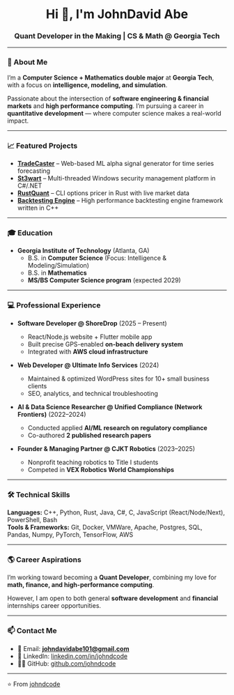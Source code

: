 <!-- Banner / Header -->
<h1 align="center">Hi 👋, I'm JohnDavid Abe</h1>
<h3 align="center">Quant Developer in the Making | CS & Math @ Georgia Tech</h3>

---

### 🚀 About Me  
I’m a **Computer Science + Mathematics double major** at **Georgia Tech**, with a focus on **intelligence, modeling, and simulation**.  

Passionate about the intersection of **software engineering & financial markets** and **high performance computing**. I’m pursuing a career in **quantitative development** — where computer science makes a real-world impact.  

---

### 📈 Featured Projects  
- **[TradeCaster](#)** – Web-based ML alpha signal generator for time series forecasting  
- **[St3wart](https://github.com/JohnDCode/St3wartCLI)** – Multi-threaded Windows security management platform in C#/.NET  
- **[RustQuant](https://github.com/JohnDCode/RustQuant)** – CLI options pricer in Rust with live market data
- **[Backtesting Engine](https://github.com/JohnDCode/Backtesting-Engine)** – High performance backtesting engine framework written in C++

---

### 🎓 Education  
- **Georgia Institute of Technology** (Atlanta, GA)  
  - B.S. in **Computer Science** (Focus: Intelligence & Modeling/Simulation)  
  - B.S. in **Mathematics**  
  - **MS/BS Computer Science program** (expected 2029)  

---

### 💻 Professional Experience  
- **Software Developer @ ShoreDrop** (2025 – Present)  
  - React/Node.js website + Flutter mobile app  
  - Built precise GPS-enabled **on-beach delivery system**  
  - Integrated with **AWS cloud infrastructure**  

- **Web Developer @ Ultimate Info Services** (2024)  
  - Maintained & optimized WordPress sites for 10+ small business clients  
  - SEO, analytics, and technical troubleshooting  

- **AI & Data Science Researcher @ Unified Compliance (Network Frontiers)** (2022–2024)  
  - Conducted applied **AI/ML research on regulatory compliance**  
  - Co-authored **2 published research papers**  

- **Founder & Managing Partner @ CJKT Robotics** (2023–2025)  
  - Nonprofit teaching robotics to Title I students  
  - Competed in **VEX Robotics World Championships**  

---

### 🛠️ Technical Skills  
**Languages:** C++, Python, Rust, Java, C#, C, JavaScript (React/Node/Next), PowerShell, Bash  
**Tools & Frameworks:** Git, Docker, VMWare, Apache, Postgres, SQL, Pandas, Numpy, PyTorch, TensorFlow, AWS

---

### 🌎 Career Aspirations  
I’m working toward becoming a **Quant Developer**, combining my love for **math, finance, and high-performance computing**.

However, I am open to both general **software development** and **financial** internships career opportunities. 

---

### 📫 Contact Me  
- 📧 Email: **johndavidabe101@gmail.com**  
- 💼 LinkedIn: [linkedin.com/in/johndcode](https://linkedin.com/in/johndcode)  
- 🧑‍💻 GitHub: [github.com/johndcode](https://github.com/johndcode)  

---

⭐️ From [johndcode](https://github.com/johndcode)
